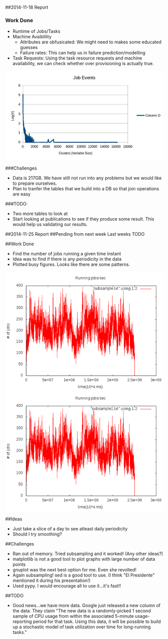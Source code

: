 ##2014-11-18 Report
### Work Done
- Runtime of Jobs/Tasks
- Machine Avaiblility 
  - Attributes are obfusicated: We might need to makes some educated guesses
  - Failure rates: This can help us in failure prediction/modelling
- Task Requests: Using the task resource requests and machine availability, we can check whether over provisioning is actually true.


<img src="/job_event.jpg">

###Challenges
- Data is 217GB. We have still not run into any problems but we would like to prepare ourselves.
- Plan to tranfer the tables that we build into a DB so that join operations are easy


###TODO:
- Two more tables to look at
- Start looking at publications to see if they produce some result. This would help us validating our results. 

##2014-11-25 Report
##Pending from next week
Last weeks TODO

##Work Done
- Find the number of jobs running a given time instant
- Idea was to find if there is any periodicity in the data
- Plotted busy figures. Looks like there are some patterns.
<img src="/plot.png">
<img src="/plot1.png">

##Ideas
- Just take a slice of a day to see atleast daily periodicity
- Should I try smoothing?

##Challenges
- Ran out of memory. Tried subsampling and it worked! (Any other ideas?)
- matplotlib is not a good tool to plot graphs with large number of data points
- gnuplot was the next best option for me. Even she revolted!
- Again subsampling! sed is a good tool to use. (I think "El Presidente" mentioned it during his presentation!)
- Used pypy. I would encourage all to use it...it's fast!!

##TODO
- Good news...we have more data. Google just released a new column of the data. They claim "The new data is a randomly-picked 1 second sample of CPU usage from within the associated 5-minute usage-reporting period for that task. Using this data, it will be possible to build up a stochastic model of task utilization over time for long-running tasks."

